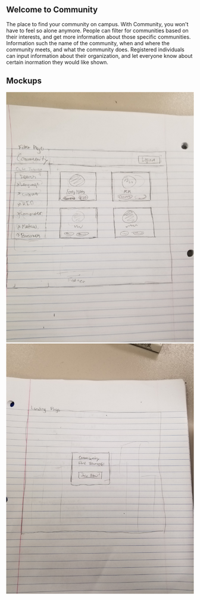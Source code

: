 ## Welcome to Community
The place to find your community on campus. With Community, you won't have to feel so alone anymore. People can filter for communities based on their interests, and get more information about those specific communities. Information such the name of the community, when and where the community meets, and what the community does. Registered individuals can input information about their organization, and let everyone know about certain inormation they would like shown.

## Mockups
![](filter.jpg)
![](landing.jpg)
